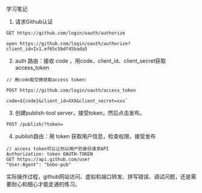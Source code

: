 学习笔记



1. 请求Github认证

```
GET https://github.com/login/oauth/authorize

open https://github.com/login/oauth/authorize?client_id=Iv1.ef65c5bdf45bada5

```

2. auth 路由：接收 code ，用code、client_id、client_secret获取access_token

```
// 用code取交换获取access token:

POST https://github.com/login/oauth/access_token

code=${code}&client_id=XXX&client_secret=xxx`

```
3. 创建publish-tool server，接受token，然后点击发布。
```
POST /publish/?token=
```


4. publish路由：用 token 获取用户信息，检查权限，接受发布


```
// access token可以让你以用户的身份请求API
Authorization: token OAUTH-TOKEN
GET https://api.github.com/user
"User-Agent": "bobo-pub"

```

实际操作过程，github网站访问、虚拟机端口转发、拼写错误、调试问题，还是需要耐心和细心才能走通的练习。